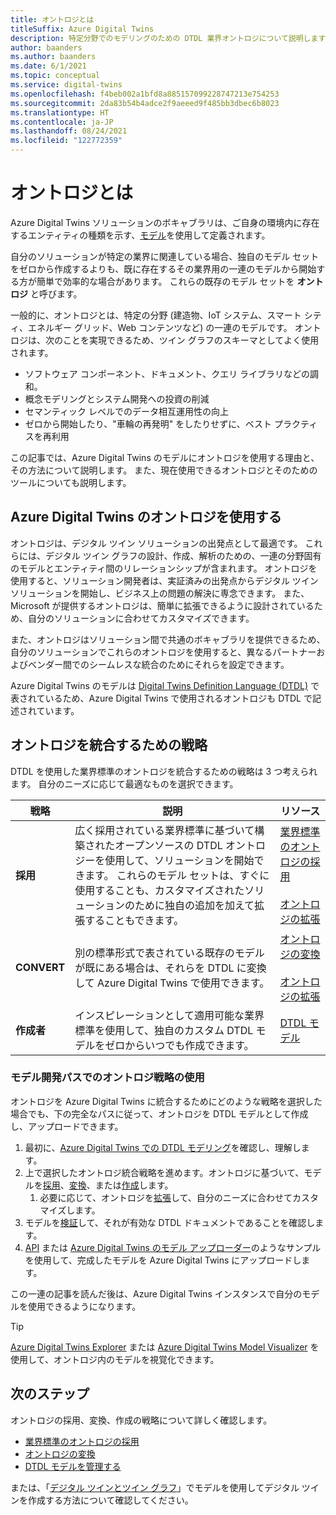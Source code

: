 ```yaml
---
title: オントロジとは
titleSuffix: Azure Digital Twins
description: 特定分野でのモデリングのための DTDL 業界オントロジについて説明します
author: baanders
ms.author: baanders
ms.date: 6/1/2021
ms.topic: conceptual
ms.service: digital-twins
ms.openlocfilehash: f4beb002a1bfd8a885157099228747213e754253
ms.sourcegitcommit: 2da83b54b4adce2f9aeeed9f485bb3dbec6b8023
ms.translationtype: HT
ms.contentlocale: ja-JP
ms.lasthandoff: 08/24/2021
ms.locfileid: "122772359"
---
```

# <a name="what-is-an-ontology"></a>オントロジとは 

Azure Digital Twins ソリューションのボキャブラリは、ご自身の環境内に存在するエンティティの種類を示す、[モデル](concepts-models.md)を使用して定義されます。

自分のソリューションが特定の業界に関連している場合、独自のモデル セットをゼロから作成するよりも、既に存在するその業界用の一連のモデルから開始する方が簡単で効率的な場合があります。 これらの既存のモデル セットを **オントロジ** と呼びます。 

一般的に、オントロジとは、特定の分野 (建造物、IoT システム、スマート シティ、エネルギー グリッド、Web コンテンツなど) の一連のモデルです。 オントロジは、次のことを実現できるため、ツイン グラフのスキーマとしてよく使用されます。
* ソフトウェア コンポーネント、ドキュメント、クエリ ライブラリなどの調和。
* 概念モデリングとシステム開発への投資の削減
* セマンティック レベルでのデータ相互運用性の向上
* ゼロから開始したり、"車輪の再発明" をしたりせずに、ベスト プラクティスを再利用

この記事では、Azure Digital Twins のモデルにオントロジを使用する理由と、その方法について説明します。 また、現在使用できるオントロジとそのためのツールについても説明します。

## <a name="using-ontologies-for-azure-digital-twins"></a>Azure Digital Twins のオントロジを使用する

オントロジは、デジタル ツイン ソリューションの出発点として最適です。 これらには、デジタル ツイン グラフの設計、作成、解析のための、一連の分野固有のモデルとエンティティ間のリレーションシップが含まれます。 オントロジを使用すると、ソリューション開発者は、実証済みの出発点からデジタル ツイン ソリューションを開始し、ビジネス上の問題の解決に専念できます。 また、Microsoft が提供するオントロジは、簡単に拡張できるように設計されているため、自分のソリューションに合わせてカスタマイズできます。 

また、オントロジはソリューション間で共通のボキャブラリを提供できるため、自分のソリューションでこれらのオントロジを使用すると、異なるパートナーおよびベンダー間でのシームレスな統合のためにそれらを設定できます。

Azure Digital Twins のモデルは [Digital Twins Definition Language (DTDL)](https://github.com/Azure/opendigitaltwins-dtdl/blob/master/DTDL/v2/dtdlv2.md) で表されているため、Azure Digital Twins で使用されるオントロジも DTDL で記述されています。 

## <a name="strategies-for-integrating-ontologies"></a>オントロジを統合するための戦略

DTDL を使用した業界標準のオントロジを統合するための戦略は 3 つ考えられます。 自分のニーズに応じて最適なものを選択できます。

| 戦略 | 説明 | リソース |
| --- | --- | --- |
| **採用** | 広く採用されている業界標準に基づいて構築されたオープンソースの DTDL オントロジーを使用して、ソリューションを開始できます。 これらのモデル セットは、すぐに使用することも、カスタマイズされたソリューションのために独自の追加を加えて拡張することもできます。 | [業界標準のオントロジの採用](concepts-ontologies-adopt.md)<br><br>[オントロジの拡張](concepts-ontologies-extend.md) |
| **CONVERT** | 別の標準形式で表されている既存のモデルが既にある場合は、それらを DTDL に変換して Azure Digital Twins で使用できます。 | [オントロジの変換](concepts-ontologies-convert.md)<br><br>[オントロジの拡張](concepts-ontologies-extend.md) |
| **作成者** | インスピレーションとして適用可能な業界標準を使用して、独自のカスタム DTDL モデルをゼロからいつでも作成できます。 | [DTDL モデル](concepts-models.md) |

### <a name="using-ontology-strategies-in-a-model-development-path"></a>モデル開発パスでのオントロジ戦略の使用

オントロジを Azure Digital Twins に統合するためにどのような戦略を選択した場合でも、下の完全なパスに従って、オントロジを DTDL モデルとして作成し、アップロードできます。

1. 最初に、[Azure Digital Twins での DTDL モデリング](concepts-models.md)を確認し、理解します。
1. 上で選択したオントロジ統合戦略を進めます。オントロジに基づいて、モデルを[採用](concepts-ontologies-adopt.md)、[変換](concepts-ontologies-convert.md)、または[作成](concepts-models.md)します。
    1. 必要に応じて、オントロジを[拡張](concepts-ontologies-extend.md)して、自分のニーズに合わせてカスタマイズします。
1. モデルを[検証](how-to-parse-models.md)して、それが有効な DTDL ドキュメントであることを確認します。
1. [API](how-to-manage-model.md#upload-models) または [Azure Digital Twins のモデル アップローダー](https://github.com/Azure/opendigitaltwins-tools/tree/master/ADTTools#uploadmodels)のようなサンプルを使用して、完成したモデルを Azure Digital Twins にアップロードします。

この一連の記事を読んだ後は、Azure Digital Twins インスタンスで自分のモデルを使用できるようになります。 

>[!TIP]
> [Azure Digital Twins Explorer](concepts-azure-digital-twins-explorer.md) または [Azure Digital Twins Model Visualizer](https://github.com/Azure/opendigitaltwins-building-tools/tree/master/AdtModelVisualizer) を使用して、オントロジ内のモデルを視覚化できます。

## <a name="next-steps"></a>次のステップ

オントロジの採用、変換、作成の戦略について詳しく確認します。
* [業界標準のオントロジの採用](concepts-ontologies-adopt.md)
* [オントロジの変換](concepts-ontologies-convert.md)
* [DTDL モデルを管理する](how-to-manage-model.md)

または、「[デジタル ツインとツイン グラフ](concepts-twins-graph.md)」でモデルを使用してデジタル ツインを作成する方法について確認してください。